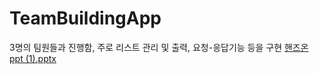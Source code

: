 # TeamBuildingApp

3명의 팀원들과 진행함, 주로 리스트 관리 및 출력, 요청-응답기능 등을 구현
[핸즈온 ppt (1).pptx](https://github.com/han-0315/Hands-on/files/10527337/ppt.1.pptx)

